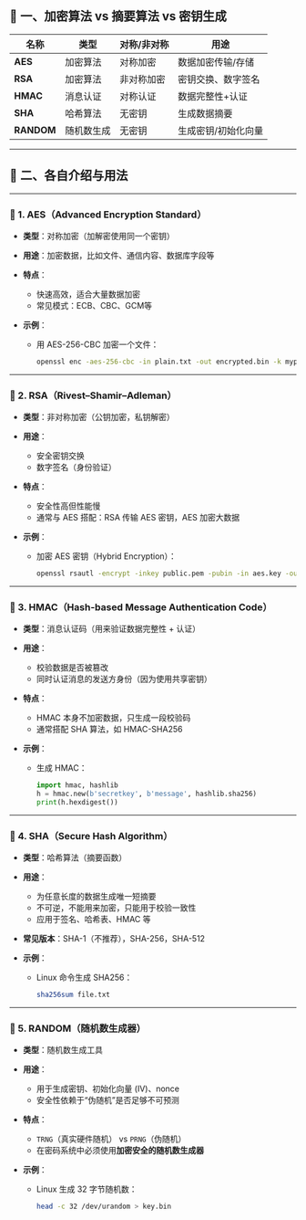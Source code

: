 ## 🔐 一、加密算法 vs 摘要算法 vs 密钥生成

| 名称       | 类型       | 对称/非对称 | 用途                |
| ---------- | ---------- | ----------- | ------------------- |
| **AES**    | 加密算法   | 对称加密    | 数据加密传输/存储   |
| **RSA**    | 加密算法   | 非对称加密  | 密钥交换、数字签名  |
| **HMAC**   | 消息认证   | 对称认证    | 数据完整性+认证     |
| **SHA**    | 哈希算法   | 无密钥      | 生成数据摘要        |
| **RANDOM** | 随机数生成 | 无密钥      | 生成密钥/初始化向量 |



------

## 📘 二、各自介绍与用法

------

### 🔸 1. **AES**（Advanced Encryption Standard）

- **类型**：对称加密（加解密使用同一个密钥）

- **用途**：加密数据，比如文件、通信内容、数据库字段等

- **特点**：

  - 快速高效，适合大量数据加密
  - 常见模式：ECB、CBC、GCM等

- **示例**：

  - 用 AES-256-CBC 加密一个文件：

    ```bash
    openssl enc -aes-256-cbc -in plain.txt -out encrypted.bin -k mypassword
    ```

------

### 🔸 2. **RSA**（Rivest–Shamir–Adleman）

- **类型**：非对称加密（公钥加密，私钥解密）

- **用途**：

  - 安全密钥交换
  - 数字签名（身份验证）

- **特点**：

  - 安全性高但性能慢
  - 通常与 AES 搭配：RSA 传输 AES 密钥，AES 加密大数据

- **示例**：

  - 加密 AES 密钥（Hybrid Encryption）：

    ```bash
    openssl rsautl -encrypt -inkey public.pem -pubin -in aes.key -out aes.key.enc
    ```

------

### 🔸 3. **HMAC**（Hash-based Message Authentication Code）

- **类型**：消息认证码（用来验证数据完整性 + 认证）

- **用途**：

  - 校验数据是否被篡改
  - 同时认证消息的发送方身份（因为使用共享密钥）

- **特点**：

  - HMAC 本身不加密数据，只生成一段校验码
  - 通常搭配 SHA 算法，如 HMAC-SHA256

- **示例**：

  - 生成 HMAC：

    ```python
    import hmac, hashlib
    h = hmac.new(b'secretkey', b'message', hashlib.sha256)
    print(h.hexdigest())
    ```

------

### 🔸 4. **SHA**（Secure Hash Algorithm）

- **类型**：哈希算法（摘要函数）

- **用途**：

  - 为任意长度的数据生成唯一短摘要
  - 不可逆，不能用来加密，只能用于校验一致性
  - 应用于签名、哈希表、HMAC 等

- **常见版本**：SHA-1（不推荐），SHA-256，SHA-512

- **示例**：

  - Linux 命令生成 SHA256：

    ```bash
    sha256sum file.txt
    ```

------

### 🔸 5. **RANDOM**（随机数生成器）

- **类型**：随机数生成工具

- **用途**：

  - 用于生成密钥、初始化向量 (IV)、nonce
  - 安全性依赖于“伪随机”是否足够不可预测

- **特点**：

  - `TRNG`（真实硬件随机） vs `PRNG`（伪随机）
  - 在密码系统中必须使用**加密安全的随机数生成器**

- **示例**：

  - Linux 生成 32 字节随机数：

    ```bash
    head -c 32 /dev/urandom > key.bin
    ```